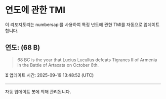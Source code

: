 
# 연도에 관한 TMI

이 리포지토리는 numbersapi를 사용하여 특정 년도에 관한 TMI를 자동으로 업데이트합니다.

## 연도: (68 B)
> 68 BC is the year that Lucius Lucullus defeats Tigranes II of Armenia in the Battle of Artaxata on October 6th.

⏳ 업데이트 시간: 2025-09-19 13:48:52 (UTC)

---
자동 업데이트 봇에 의해 관리됩니다.
